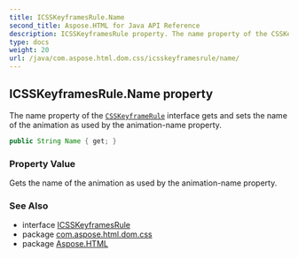 ```yaml
---
title: ICSSKeyframesRule.Name
second_title: Aspose.HTML for Java API Reference
description: ICSSKeyframesRule property. The name property of the CSSKeyframeRule interface gets and sets the name of the animation as used by the animation-name property
type: docs
weight: 20
url: /java/com.aspose.html.dom.css/icsskeyframesrule/name/
---
```

## ICSSKeyframesRule.Name property

The name property of the [`CSSKeyframeRule`](../../icsskeyframerule/) interface gets and sets the name of the animation as used by the animation-name property.

```java
public String Name { get; }
```

### Property Value

Gets the name of the animation as used by the animation-name property.

### See Also

* interface [ICSSKeyframesRule](../)
* package [com.aspose.html.dom.css](../../../com.aspose.html.dom.css/)
* package [Aspose.HTML](../../../)
